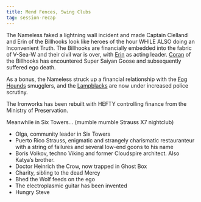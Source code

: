 ```yaml
---
title: Mend Fences, Swing Clubs
tag: session-recap
---
```


The Nameless faked a lightning wall incident and made Captain Clelland and Erin of the Billhooks look like heroes of the hour WHILE ALSO doing an Inconvenient Truth. The Billhooks are financially embedded into the fabric of V-Sea-W and their civil war is over, with [Erin](/wiki/npcs#erin) as acting leader. [Coran](/wiki/npcs#coran) of the Billhooks has encountered Super Saiyan Goose and subsequently suffered ego death.

As a bonus, the Nameless struck up a financial relationship with the [Fog Hounds](/wiki/factions#foghounds) smugglers, and the [Lampblacks](/wiki/factions#lamplacks) are now under increased police scrutiny.

The Ironworks has been rebuilt with HEFTY controlling finance from the Ministry of Preservation.

Meanwhile in Six Towers... (mumble mumble Strauss X7 nightclub)

- Olga, community leader in Six Towers
- Puerto Rico Strauss, enigmatic and strangely charismatic restauranteur with a string of failures and several low-end goons to his name
- Boris Volkov, techno Viking and former Cloudspire architect. Also Katya’s brother.
- Doctor Heinrich the Crow, now trapped in Ghost Box
- Charity, sibling to the dead Mercy
- Bhed the Wolf feeds on the ego
- The electroplasmic guitar has been invented
- Hungry Steve